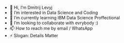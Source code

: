 - 👋 Hi, I’m Dmitrij Levyj
- 👀 I’m interested in Data Science and Coding
- 🌱 I’m currently learning IBM Data Science Proffectional
- 💞️ I’m looking to collaborate with evrybody :)
- 📫 How to reach me by email / WhatsApp
- ⚡ Slogan: Details Matter 

<!---
DS-Ninja/DS-Ninja is a ✨ special ✨ repository because its `README.md` (this file) appears on your GitHub profile.
You can click the Preview link to take a look at your changes.
--->
